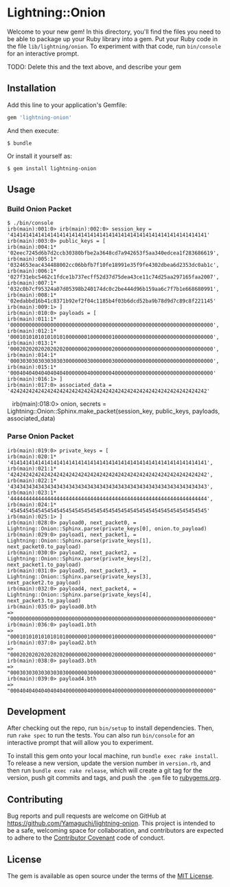 # Lightning::Onion

Welcome to your new gem! In this directory, you'll find the files you need to be able to package up your Ruby library into a gem. Put your Ruby code in the file `lib/lightning/onion`. To experiment with that code, run `bin/console` for an interactive prompt.

TODO: Delete this and the text above, and describe your gem

## Installation

Add this line to your application's Gemfile:

```ruby
gem 'lightning-onion'
```

And then execute:

    $ bundle

Or install it yourself as:

    $ gem install lightning-onion

## Usage

### Build Onion Packet 

    $ ./bin/console
    irb(main):001:0> irb(main):002:0> session_key = '4141414141414141414141414141414141414141414141414141414141414141'
    irb(main):003:0> public_keys = [
    irb(main):004:1*       '02eec7245d6b7d2ccb30380bfbe2a3648cd7a942653f5aa340edcea1f283686619',
    irb(main):005:1*       '0324653eac434488002cc06bbfb7f10fe18991e35f9fe4302dbea6d2353dc0ab1c',
    irb(main):006:1*       '027f31ebc5462c1fdce1b737ecff52d37d75dea43ce11c74d25aa297165faa2007',
    irb(main):007:1*       '032c0b7cf95324a07d05398b240174dc0c2be444d96b159aa6c7f7b1e668680991',
    irb(main):008:1*       '02edabbd16b41c8371b92ef2f04c1185b4f03b6dcd52ba9b78d9d7c89c8f221145'
    irb(main):009:1> ]
    irb(main):010:0> payloads = [
    irb(main):011:1*       '000000000000000000000000000000000000000000000000000000000000000000',
    irb(main):012:1*       '000101010101010101000000010000000100000000000000000000000000000000',
    irb(main):013:1*       '000202020202020202000000020000000200000000000000000000000000000000',
    irb(main):014:1*       '000303030303030303000000030000000300000000000000000000000000000000',
    irb(main):015:1*       '000404040404040404000000040000000400000000000000000000000000000000'
    irb(main):016:1> ]
    irb(main):017:0> associated_data = '4242424242424242424242424242424242424242424242424242424242424242'
    irb(main):018:0> onion, secrets = Lightning::Onion::Sphinx.make_packet(session_key, public_keys, payloads, associated_data)
    


### Parse Onion Packet 

    irb(main):019:0> private_keys = [
    irb(main):020:1*       '4141414141414141414141414141414141414141414141414141414141414141',
    irb(main):021:1*       '4242424242424242424242424242424242424242424242424242424242424242',
    irb(main):022:1*       '4343434343434343434343434343434343434343434343434343434343434343',
    irb(main):023:1*       '4444444444444444444444444444444444444444444444444444444444444444',
    irb(main):024:1*       '4545454545454545454545454545454545454545454545454545454545454545'
    irb(main):025:1> ]
    irb(main):028:0> payload0, next_packet0, = Lightning::Onion::Sphinx.parse(private_keys[0], onion.to_payload)
    irb(main):029:0> payload1, next_packet1, = Lightning::Onion::Sphinx.parse(private_keys[1], next_packet0.to_payload)
    irb(main):030:0> payload2, next_packet2, = Lightning::Onion::Sphinx.parse(private_keys[2], next_packet1.to_payload)
    irb(main):031:0> payload3, next_packet3, = Lightning::Onion::Sphinx.parse(private_keys[3], next_packet2.to_payload)
    irb(main):032:0> payload4, next_packet4, = Lightning::Onion::Sphinx.parse(private_keys[4], next_packet3.to_payload)
    irb(main):035:0> payload0.bth
    => "000000000000000000000000000000000000000000000000000000000000000000"
    irb(main):036:0> payload1.bth
    => "000101010101010101000000010000000100000000000000000000000000000000"
    irb(main):037:0> payload2.bth
    => "000202020202020202000000020000000200000000000000000000000000000000"
    irb(main):038:0> payload3.bth
    => "000303030303030303000000030000000300000000000000000000000000000000"
    irb(main):039:0> payload4.bth
    => "000404040404040404000000040000000400000000000000000000000000000000"

## Development

After checking out the repo, run `bin/setup` to install dependencies. Then, run `rake spec` to run the tests. You can also run `bin/console` for an interactive prompt that will allow you to experiment.

To install this gem onto your local machine, run `bundle exec rake install`. To release a new version, update the version number in `version.rb`, and then run `bundle exec rake release`, which will create a git tag for the version, push git commits and tags, and push the `.gem` file to [rubygems.org](https://rubygems.org).

## Contributing

Bug reports and pull requests are welcome on GitHub at https://github.com/Yamaguchi/lightning-onion. This project is intended to be a safe, welcoming space for collaboration, and contributors are expected to adhere to the [Contributor Covenant](http://contributor-covenant.org) code of conduct.


## License

The gem is available as open source under the terms of the [MIT License](http://opensource.org/licenses/MIT).
